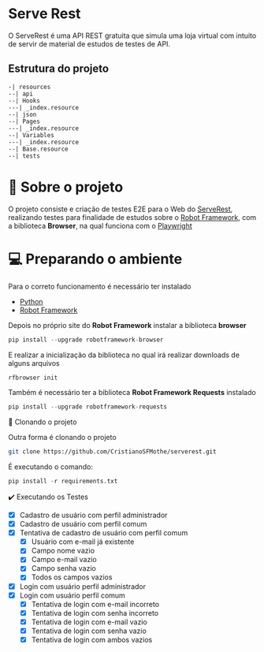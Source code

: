 # Serve Rest

O ServeRest é uma API REST gratuita que simula uma loja virtual com intuito de servir de material de estudos de testes de API.

## Estrutura do projeto

```
-| resources
--| api
--| Hooks
---| _index.resource
--| json
--| Pages
---| _index.resource
--| Variables
---| _index.resource
--| Base.resource
--| tests
```

# 💬 Sobre o projeto

O projeto consiste e criação de testes E2E para o Web do <a href="https://front.serverest.dev/login" target="_blank">ServeRest</a>, realizando testes para finalidade de estudos sobre o <a href="https://robotframework.org/" target="_blank">Robot Framework</a>, com a biblioteca **Browser**, na qual funciona com o <a href="https://playwright.dev/" target="_blank">Playwright</a>

# 💻 Preparando o ambiente

Para o correto funcionamento é necessário ter instalado

* <a href="https://www.python.org/downloads/" target="_blank">Python</a>
* <a href="https://robotframework.org/" target="_blank">Robot Framework</a>

Depois no próprio site do **Robot Framework** instalar a biblioteca **browser**

```python
pip install --upgrade robotframework-browser
```

E realizar a inicialização da biblioteca no qual irá realizar downloads de alguns arquivos

```python
rfbrowser init
```

Também é necessário ter a biblioteca **Robot Framework Requests** instalado

```python
pip install --upgrade robotframework-requests
```

📁 Clonando o projeto

Outra forma é clonando o projeto

```bash
git clone https://github.com/CristianoSFMothe/serverest.git
```

 É executando o comando:

```python
pip install -r requirements.txt    
```

✔️ Executando os Testes

- [x] Cadastro de usuário com perfil administrador
- [x] Cadastro de usuário com perfil comum
- [x] Tentativa de cadastro de usuário com perfil comum
  - [x] Usuário com e-mail já existente
  - [x] Campo nome vazio
  - [x] Campo e-mail vazio
  - [x] Campo senha vazio
  - [x] Todos os campos vazios
- [x] Login com usuário perfil administrador
- [x] Login com usuário perfil comum
  - [x] Tentativa de login com e-mail incorreto
  - [x] Tentativa de login com senha incorreto
  - [x] Tentativa de login com e-mail vazio
  - [x] Tentativa de login com senha vazio
  - [x] Tentativa de login com ambos vazios
